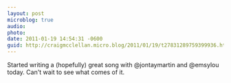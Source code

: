 ```yaml
---
layout: post
microblog: true
audio: 
photo: 
date: 2011-01-19 14:54:31 -0600
guid: http://craigmcclellan.micro.blog/2011/01/19/t27831289759399936.html
---
```

Started writing a (hopefully) great song with @jontaymartin and @emsylou today.  Can't wait to see what comes of it.
